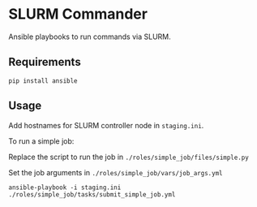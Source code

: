 # SLURM Commander

Ansible playbooks to run commands via SLURM.

## Requirements

```shell
pip install ansible
```

## Usage

Add hostnames for SLURM controller node in `staging.ini`.

To run a simple job:

Replace the script to run the job in `./roles/simple_job/files/simple.py`

Set the job arguments in `./roles/simple_job/vars/job_args.yml`

```shell
ansible-playbook -i staging.ini ./roles/simple_job/tasks/submit_simple_job.yml
```

